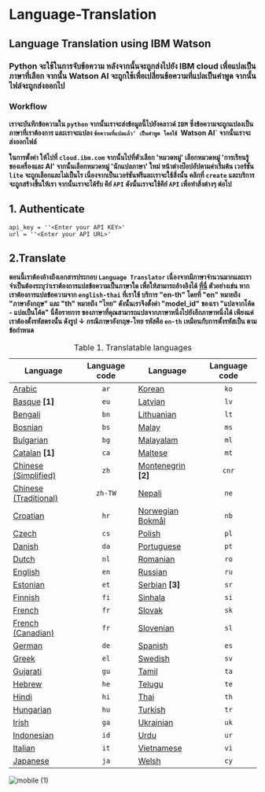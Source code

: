 # Language-Translation
## Language Translation using IBM Watson

### Python จะใช้ในการจับข้อความ หลังจากนั้นจะถูกส่งไปยัง IBM cloud เพื่อแปลเป็นภาษาที่เลือก จากนั้น Watson AI จะถูกใช้เพื่อเปลี่ยนข้อความที่แปลเป็นคำพูด จากนั้นไฟล์จะถูกส่งออกไป


### Workflow

**เราจะบันทึกข้อความใน `python` จากนั้นเราจะส่งข้อมูลนี้ไปยังคลาวด์ `IBM` ซึ่งข้อความจะถูกแปลงเป็นภาษาที่เราต้องการ และเราจะแปลง `ข้อความที่แปลแล้ว' เป็นคำพูด โดยใช้ `Watson AI` จากนั้นเราจะส่งออกไฟล์**

**ในการตั้งค่า ให้ไปที่ `cloud.ibm.com` จากนั้นไปที่ตัวเลือก 'หมวดหมู่' เลือกหมวดหมู่ 'การเรียนรู้ของเครื่องและ AI' จากนั้นเลือกหมวดหมู่ 'นักแปลภาษา' ใหม่ หน้าต่างป๊อปอัปตามค่าเริ่มต้น เวอร์ชัน `lite` จะถูกเลือกและไม่เป็นไร เนื่องจากเป็นเวอร์ชันฟรีและเราจะใช้สิ่งนั้น คลิกที่ `create` และบริการจะถูกสร้างขึ้นให้เรา จากนั้นเราจะได้รับ คีย์ `API` ดังนั้นเราจะใช้คีย์ `API` เพื่อทำสิ่งต่างๆ ต่อไป**

## 1. Authenticate
```
api_key = ''<Enter your API KEY>'
url = ''<Enter your API URL>'
```

## 2.Translate
**ตอนนี้เราต้องอ้างถึงเอกสารประกอบ `Language Translator` เนื่องจากมีภาษาจำนวนมากและเราจำเป็นต้องระบุว่าเราต้องการแปลข้อความเป็นภาษาใด เพื่อให้สามารถอ้างอิงได้ <a href = " https://cloud.ibm.com/docs/language-translator?topic=language-translator-translation-models">ที่นี่</a> ตัวอย่างเช่น หากเราต้องการแปลข้อความจาก `english-thai` ที่เราใช้ บริการ "en-th" โดยที่ "en" หมายถึง "ภาษาอังกฤษ" และ "th" หมายถึง "ไทย" ดังนั้นเราจึงตั้งค่า "model_id" ของเรา "แปลจากโค้ด - แปลเป็นโค้ด" นี่คือรายการ ของภาษาที่คุณสามารถแปลจากภาษาหนึ่งไปยังอีกภาษาหนึ่งได้ เพียงแค่เราต้องตั้งรหัสตรงนั้น ดังรูป ↓ กรณีภาษาอังกฤษ-ไทย รหัสคือ `en-th` เหมือนกับการตั้งรหัสเป็น ตามข้อกำหนด**

<table>
            <caption>Table 1. Translatable languages</caption>
            <thead>
              <tr class="doc-tr-even">
                <th>Language</th>
                <th style="text-align:center">Language code</th>
                <th>Language</th>
                <th style="text-align:center">Language code</th>
              </tr>
            </thead>
            <tbody>
              <tr class="doc-tr-odd">
                <td><a href="#arabic">Arabic</a></td>
                <td style="text-align:center"><code>ar</code></td>
                <td><a href="#korean">Korean</a></td>
                <td style="text-align:center"><code>ko</code></td>
              </tr>
              <tr class="doc-tr-even">
                <td><a href="#basque">Basque</a> <strong>[1]</strong></td>
                <td style="text-align:center"><code>eu</code></td>
                <td><a href="#latvian">Latvian</a></td>
                <td style="text-align:center"><code>lv</code></td>
              </tr>
              <tr class="doc-tr-odd">
                <td><a href="#bengali">Bengali</a></td>
                <td style="text-align:center"><code>bn</code></td>
                <td><a href="#lithuanian">Lithuanian</a></td>
                <td style="text-align:center"><code>lt</code></td>
              </tr>
              <tr class="doc-tr-even">
                <td><a href="#bosnian">Bosnian</a></td>
                <td style="text-align:center"><code>bs</code></td>
                <td><a href="#malay">Malay</a></td>
                <td style="text-align:center"><code>ms</code></td>
              </tr>
              <tr class="doc-tr-odd">
                <td><a href="#bulgarian">Bulgarian</a></td>
                <td style="text-align:center"><code>bg</code></td>
                <td><a href="#malayalam">Malayalam</a></td>
                <td style="text-align:center"><code>ml</code></td>
              </tr>
              <tr class="doc-tr-even">
                <td><a href="#catalan">Catalan</a> <strong>[1]</strong></td>
                <td style="text-align:center"><code>ca</code></td>
                <td><a href="#maltese">Maltese</a></td>
                <td style="text-align:center"><code>mt</code></td>
              </tr>
              <tr class="doc-tr-odd">
                <td><a href="#chinese-simplified">Chinese (Simplified)</a></td>
                <td style="text-align:center"><code>zh</code></td>
                <td><a href="#montenegrin">Montenegrin</a> <strong>[2]</strong></td>
                <td style="text-align:center"><code>cnr</code></td>
              </tr>
              <tr class="doc-tr-even">
                <td><a href="#chinese-traditional">Chinese (Traditional)</a></td>
                <td style="text-align:center"><code>zh-TW</code></td>
                <td><a href="#nepali">Nepali</a></td>
                <td style="text-align:center"><code>ne</code></td>
              </tr>
              <tr class="doc-tr-odd">
                <td><a href="#croatian">Croatian</a></td>
                <td style="text-align:center"><code>hr</code></td>
                <td><a href="#norwegian-bokmal">Norwegian Bokmål</a></td>
                <td style="text-align:center"><code>nb</code></td>
              </tr>
              <tr class="doc-tr-even">
                <td><a href="#czech">Czech</a></td>
                <td style="text-align:center"><code>cs</code></td>
                <td><a href="#polish">Polish</a></td>
                <td style="text-align:center"><code>pl</code></td>
              </tr>
              <tr class="doc-tr-odd">
                <td><a href="#danish">Danish</a></td>
                <td style="text-align:center"><code>da</code></td>
                <td><a href="#portuguese">Portuguese</a></td>
                <td style="text-align:center"><code>pt</code></td>
              </tr>
              <tr class="doc-tr-even">
                <td><a href="#dutch">Dutch</a></td>
                <td style="text-align:center"><code>nl</code></td>
                <td><a href="#romanian">Romanian</a></td>
                <td style="text-align:center"><code>ro</code></td>
              </tr>
              <tr class="doc-tr-odd">
                <td><a href="#english">English</a></td>
                <td style="text-align:center"><code>en</code></td>
                <td><a href="#russian">Russian</a></td>
                <td style="text-align:center"><code>ru</code></td>
              </tr>
              <tr class="doc-tr-even">
                <td><a href="#estonian">Estonian</a></td>
                <td style="text-align:center"><code>et</code></td>
                <td><a href="#serbian">Serbian</a> <strong>[3]</strong></td>
                <td style="text-align:center"><code>sr</code></td>
              </tr>
              <tr class="doc-tr-odd">
                <td><a href="#finnish">Finnish</a></td>
                <td style="text-align:center"><code>fi</code></td>
                <td><a href="#sinhala">Sinhala</a></td>
                <td style="text-align:center"><code>si</code></td>
              </tr>
              <tr class="doc-tr-even">
                <td><a href="#french">French</a></td>
                <td style="text-align:center"><code>fr</code></td>
                <td><a href="#slovak">Slovak</a></td>
                <td style="text-align:center"><code>sk</code></td>
              </tr>
              <tr class="doc-tr-odd">
                <td><a href="#french-canadian">French (Canadian)</a></td>
                <td style="text-align:center"><code>fr</code></td>
                <td><a href="#slovenian">Slovenian</a></td>
                <td style="text-align:center"><code>sl</code></td>
              </tr>
              <tr class="doc-tr-even">
                <td><a href="#german">German</a></td>
                <td style="text-align:center"><code>de</code></td>
                <td><a href="#spanish">Spanish</a></td>
                <td style="text-align:center"><code>es</code></td>
              </tr>
              <tr class="doc-tr-odd">
                <td><a href="#greek">Greek</a></td>
                <td style="text-align:center"><code>el</code></td>
                <td><a href="#swedish">Swedish</a></td>
                <td style="text-align:center"><code>sv</code></td>
              </tr>
              <tr class="doc-tr-even">
                <td><a href="#gujarati">Gujarati</a></td>
                <td style="text-align:center"><code>gu</code></td>
                <td><a href="#tamil">Tamil</a></td>
                <td style="text-align:center"><code>ta</code></td>
              </tr>
              <tr class="doc-tr-odd">
                <td><a href="#hebrew">Hebrew</a></td>
                <td style="text-align:center"><code>he</code></td>
                <td><a href="#telugu">Telugu</a></td>
                <td style="text-align:center"><code>te</code></td>
              </tr>
              <tr class="doc-tr-even">
                <td><a href="#hindi">Hindi</a></td>
                <td style="text-align:center"><code>hi</code></td>
                <td><a href="#thai">Thai</a></td>
                <td style="text-align:center"><code>th</code></td>
              </tr>
              <tr class="doc-tr-odd">
                <td><a href="#hungarian">Hungarian</a></td>
                <td style="text-align:center"><code>hu</code></td>
                <td><a href="#turkish">Turkish</a></td>
                <td style="text-align:center"><code>tr</code></td>
              </tr>
              <tr class="doc-tr-even">
                <td><a href="#irish">Irish</a></td>
                <td style="text-align:center"><code>ga</code></td>
                <td><a href="#ukrainian">Ukrainian</a></td>
                <td style="text-align:center"><code>uk</code></td>
              </tr>
              <tr class="doc-tr-odd">
                <td><a href="#indonesian">Indonesian</a></td>
                <td style="text-align:center"><code>id</code></td>
                <td><a href="#urdu">Urdu</a></td>
                <td style="text-align:center"><code>ur</code></td>
              </tr>
              <tr class="doc-tr-even">
                <td><a href="#italian">Italian</a></td>
                <td style="text-align:center"><code>it</code></td>
                <td><a href="#vietnamese">Vietnamese</a></td>
                <td style="text-align:center"><code>vi</code></td>
              </tr>
              <tr class="doc-tr-odd">
                <td><a href="#japanese">Japanese</a></td>
                <td style="text-align:center"><code>ja</code></td>
                <td><a href="#welsh">Welsh</a></td>
                <td style="text-align:center"><code>cy</code></td>
              </tr>
            </tbody>
          </table>
 
 
 
 
![mobile (1)](https://user-images.githubusercontent.com/79361511/207608676-9ea4af12-2ce5-4a21-b9e4-2143592b8ed0.gif)



